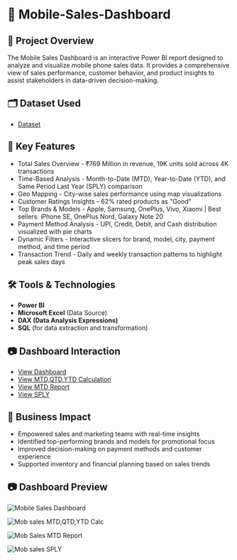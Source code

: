 # 📱 Mobile-Sales-Dashboard
## 📝 Project Overview
The Mobile Sales Dashboard is an interactive Power BI report designed to analyze and visualize mobile phone sales data. It provides a comprehensive view of sales performance, customer behavior, and product insights to assist stakeholders in data-driven decision-making.

## 🗂 Dataset Used
- <a href="https://github.com/priti7540/Mobile-Sales-Dashboard/blob/main/Mobile%20Sales%20Data.xlsx">Dataset</a>

##  🧠 Key Features
- Total Sales Overview - ₹769 Million in revenue, 19K units sold across 4K transactions
- Time-Based Analysis - Month-to-Date (MTD), Year-to-Date (YTD), and Same Period Last Year (SPLY) comparison
- Geo Mapping - City-wise sales performance using map visualizations
- Customer Ratings Insights - 62% rated products as "Good"
- Top Brands & Models - Apple, Samsung, OnePlus, Vivo, Xiaomi | Best sellers: iPhone SE, OnePlus Nord, Galaxy Note 20
- Payment Method Analysis - UPI, Credit, Debit, and Cash distribution visualized with pie charts
- Dynamic Filters - Interactive slicers for brand, model, city, payment method, and time period
- Transaction Trend - Daily and weekly transaction patterns to highlight peak sales days

## 🛠 Tools & Technologies
- **Power BI**
- **Microsoft Excel** (Data Source)
- **DAX (Data Analysis Expressions)**
- **SQL** (for data extraction and transformation)

## 📷 Dashboard Interaction
- <a href="https://github.com/priti7540/Mobile-Sales-Dashboard/blob/main/Mob%20sales%20dashboard.png">View Dashboard</a>
- <a href="https://github.com/priti7540/Mobile-Sales-Dashboard/blob/main/Mob%20sales%20MTD%2CQTD%2CYTD%20Calc.png">View MTD,QTD,YTD Calculation</a>
- <a href="https://github.com/priti7540/Mobile-Sales-Dashboard/blob/main/Mob%20Sales%20MTD%20Report.png">View MTD Report</a>
- <a href="https://github.com/priti7540/Mobile-Sales-Dashboard/blob/main/Mob%20sales%20SPLY.png">View SPLY</a>

## 🎯 Business Impact
- Empowered sales and marketing teams with real-time insights
- Identified top-performing brands and models for promotional focus
- Improved decision-making on payment methods and customer experience
- Supported inventory and financial planning based on sales trends

## 📷 Dashboard Preview
![Mobile Sales Dashboard](https://github.com/user-attachments/assets/e74bfbaa-0655-4e35-884e-a494a84a9e81)

![Mob sales MTD,QTD,YTD Calc](https://github.com/user-attachments/assets/ab2730a2-321a-43b8-8eb8-e2ee4a952b0e)

![Mob Sales MTD Report](https://github.com/user-attachments/assets/10c18f7e-2ce7-4dbf-881e-c293d66cb739)

![Mob sales SPLY](https://github.com/user-attachments/assets/87ca60ea-154b-48bc-8367-bd8e3884848d)





